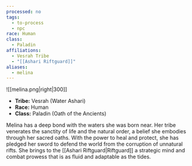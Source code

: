 ```yaml
---
processed: no
tags:
  - to-process
  - npc
race: Human
class:
  - Paladin
affiliations:
  - Vesrah Tribe
  - "[[Ashari Riftguard]]"
aliases:
  - melina
---
```

![[melina.png|right|300]]

- **Tribe:** Vesrah (Water Ashari)
- **Race:** Human
- **Class:** Paladin (Oath of the Ancients)

Melina has a deep bond with the waters she was born near. Her tribe venerates the sanctity of life and the natural order, a belief she embodies through her sacred oaths. With the power to heal and protect, she has pledged her sword to defend the world from the corruption of unnatural rifts. She brings to the [[Ashari Riftguard|Riftguard]] a strategic mind and combat prowess that is as fluid and adaptable as the tides.